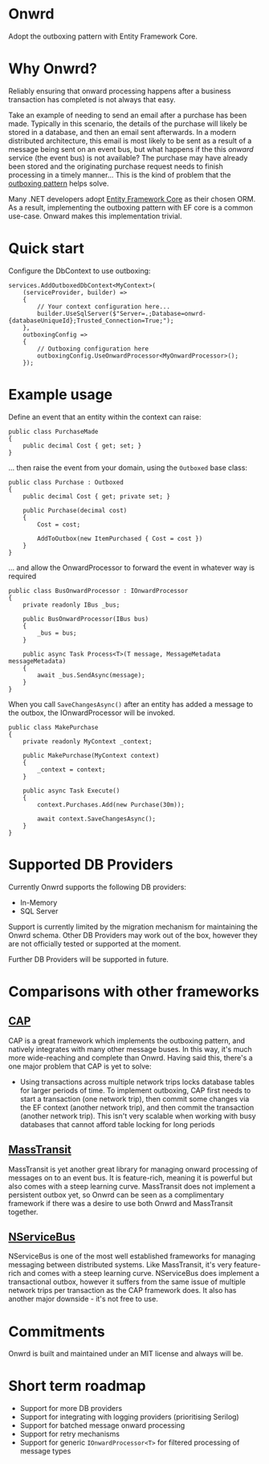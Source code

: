 # Onwrd

Adopt the outboxing pattern with Entity Framework Core. 

# Why Onwrd?

Reliably ensuring that onward processing happens after a business transaction has completed is not always that easy. 

Take an example of needing to send an email after a purchase has been made. Typically in this scenario, the details of the purchase will likely be stored in a database, and then an email sent afterwards. In a modern distributed architecture, this email is most likely to be sent as a result of a message being sent on an event bus, but what happens if the this *onward* service (the event bus) is not available? The purchase may have already been stored and the originating purchase request needs to finish processing in a timely manner... This is the kind of problem that the [outboxing pattern](https://microservices.io/patterns/data/transactional-outbox.html) helps solve.

Many .NET developers adopt [Entity Framework Core](https://docs.microsoft.com/en-us/ef/core/) as their chosen ORM. As a result, implementing the outboxing pattern with EF core is a common use-case. Onward makes this implementation trivial.

# Quick start

Configure the DbContext to use outboxing:

```
services.AddOutboxedDbContext<MyContext>(
    (serviceProvider, builder) =>
    {
        // Your context configuration here...
        builder.UseSqlServer($"Server=.;Database=onwrd-{databaseUniqueId};Trusted_Connection=True;");
    },
    outboxingConfig => 
    {
        // Outboxing configuration here
        outboxingConfig.UseOnwardProcessor<MyOnwardProcessor>();
    });
```

# Example usage

Define an event that an entity within the context can raise:

```
public class PurchaseMade
{
    public decimal Cost { get; set; }
}
```

... then raise the event from your domain, using the `Outboxed` base class:
``` 
public class Purchase : Outboxed
{
    public decimal Cost { get; private set; }

    public Purchase(decimal cost)
    {
        Cost = cost;

        AddToOutbox(new ItemPurchased { Cost = cost })
    }
}
```

... and allow the OnwardProcessor to forward the event in whatever way is required
```
public class BusOnwardProcessor : IOnwardProcessor
{
    private readonly IBus _bus;

    public BusOnwardProcessor(IBus bus)
    {
        _bus = bus;
    }    

    public async Task Process<T>(T message, MessageMetadata messageMetadata)
    {
        await _bus.SendAsync(message);
    }
}
```

When you call `SaveChangesAsync()` after an entity has added a message to the outbox, the IOnwardProcessor will be invoked.
```
public class MakePurchase
{
    private readonly MyContext _context;

    public MakePurchase(MyContext context)
    {
        _context = context;
    }

    public async Task Execute()
    {
        context.Purchases.Add(new Purchase(30m));
        
        await context.SaveChangesAsync();
    }
}
```

# Supported DB Providers

Currently Onwrd supports the following DB providers:
- In-Memory 
- SQL Server

Support is currently limited by the migration mechanism for maintaining the Onwrd schema. Other DB Providers may work out of the box, however they are not officially tested or supported at the moment.

Further DB Providers will be supported in future.

# Comparisons with other frameworks

## [CAP](https://github.com/dotnetcore/CAP)

CAP is a great framework which implements the outboxing pattern, and natively integrates with many other message buses. In this way, it's much more wide-reaching and complete than Onwrd. Having said this, there's a one major problem that CAP is yet to solve:
- Using transactions across multiple network trips locks database tables for larger periods of time. To implement outboxing, CAP first needs to start a transaction (one network trip), then commit some changes via the EF context (another network trip), and then commit the transaction (another network trip). This isn't very scalable when working with busy databases that cannot afford table locking for long periods

## [MassTransit](https://masstransit-project.com/)

MassTransit is yet another great library for managing onward processing of messages on to an event bus. It is feature-rich, meaning it is powerful but also comes with a steep learning curve. MassTransit does not implement a persistent outbox yet, so Onwrd can be seen as a complimentary framework if there was a desire to use both Onwrd and MassTransit together.

## [NServiceBus](https://docs.particular.net/nservicebus/)

NServiceBus is one of the most well established frameworks for managing messaging between distributed systems. Like MassTransit, it's very feature-rich and comes with a steep learning curve. NServiceBus does implement a transactional outbox, however it suffers from the same issue of multiple network trips per transaction as the CAP framework does. It also has another major downside - it's not free to use.

# Commitments

Onwrd is built and maintained under an MIT license and always will be.


# Short term roadmap

- Support for more DB providers
- Support for integrating with logging providers (prioritising Serilog)
- Support for batched message onward processing
- Support for retry mechanisms
- Support for generic `IOnwardProcessor<T>` for filtered processing of message types